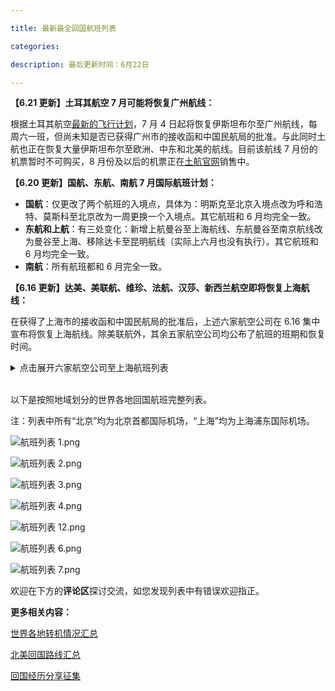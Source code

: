 ```yaml
---

title: 最新最全回国航班列表

categories:

description: 最后更新时间：6月22日

---
```




**【6.21 更新】土耳其航空 7 月可能将恢复广州航线：**

根据土耳其航空[最新的飞行计划](https://www.turkishairlines.com/en-tr/announcements/coronavirus-outbreak/current-flight-plan/index.html)，7 月 4 日起将恢复伊斯坦布尔至广州航线，每周六一班，但尚未知是否已获得广州市的接收函和中国民航局的批准。与此同时土航也正在恢复大量伊斯坦布尔至欧洲、中东和北美的航线。目前该航线 7 月份的机票暂时不可购买，8 月份及以后的机票正在[土航官网](https://www.turkishairlines.com/zh-int/)销售中。

**【6.20 更新】国航、东航、南航 7 月国际航班计划：**

- **国航**：仅更改了两个航班的入境点，具体为：明斯克至北京入境点改为呼和浩特、莫斯科至北京改为一周更换一个入境点。其它航班和 6 月均完全一致。
- **东航和上航**：有三处变化：新增上航曼谷至上海航线、东航曼谷至南京航线改为曼谷至上海、移除达卡至昆明航线（实际上六月也没有执行）。其它航班和 6 月均完全一致。
- **南航**：所有航班都和 6 月完全一致。

**【6.16 更新】达美、美联航、维珍、法航、汉莎、新西兰航空即将恢复上海航线：**

在获得了上海市的接收函和中国民航局的批准后，上述六家航空公司在 6.16 集中宣布将恢复上海航线。除美联航外，其余五家航空公司均公布了航班的班期和恢复时间。

<details>
  <summary>点击展开六家航空公司至上海航班列表</summary>
  <b>注：所有航班目的地均为上海浦东。</b>
  <table>
    <thead>
      <tr>
        <th>出发地</th>
        <th>航司</th>
        <th>航班号</th>
        <th>班期</th>
        <th>恢复时间</th>
      </tr>
    </thead>
    <tbody>
      <tr>
        <td>西雅图</td>
        <td rowspan="2">达美</td>
        <td>DL281</td>
        <td>周四</td>
        <td>6.25</td>
      </tr>
      <tr>
        <td>底特律</td>
        <td>DL583</td>
        <td>周五</td>
        <td>7.3</td>
      </tr>
      <tr>
        <td>旧金山</td>
        <td>美联航</td>
        <td>CZ306</td>
        <td>待定</td>
        <td>7月</td>
      </tr>
      <tr>
        <td>伦敦</td>
        <td>维珍</td>
        <td>VS250</td>
        <td>周二</td>
        <td>8.4</td>
      </tr>
      <tr>
        <td>巴黎</td>
        <td>法航</td>
        <td>AF198</td>
        <td>周四</td>
        <td>6.18</td>
      </tr>
      <tr>
        <td>法兰克福</td>
        <td>汉莎</td>
        <td>LH728</td>
        <td>周三</td>
        <td>6.24</td>
      </tr>
      <tr>
        <td>奥克兰</td>
        <td>新西兰</td>
        <td>NZ289</td>
        <td>周一</td>
        <td>6.22</td>
      </tr>
    </tbody>
  </table>
</details>

<br />

以下是按照地域划分的世界各地回国航班完整列表。

注：列表中所有“北京”均为北京首都国际机场，“上海”均为上海浦东国际机场。

![航班列表 1.png](https://i.loli.net/2020/06/22/suR7KcbQwpoB8Ti.png)

![航班列表 2.png](https://i.loli.net/2020/06/22/WsYc4GhLI8jgrdM.png)

![航班列表 3.png](https://i.loli.net/2020/06/22/hgsdvDNlt3XQfyY.png)

![航班列表 4.png](https://i.loli.net/2020/06/22/TdC91zEFIqRK7sy.png)

![航班列表 12.png](https://i.loli.net/2020/06/22/DnhWKmpSTZV1LPw.png)

![航班列表 6.png](https://i.loli.net/2020/06/22/JumcBalronyfeOg.png)

![航班列表 7.png](https://i.loli.net/2020/06/22/fUnzcLuFhXZ2plA.png)

欢迎在下方的**评论区**探讨交流，如您发现列表中有错误欢迎指正。

**更多相关内容：**

[世界各地转机情况汇总](/转机情况)

[北美回国路线汇总](/北美路线)

[回国经历分享征集](/回国经历分享)

